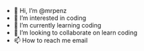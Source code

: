 - 👋 Hi, I’m @mrpenz
- 👀 I’m interested in coding
- 🌱 I’m currently learning coding
- 💞️ I’m looking to collaborate on learn coding
- 📫 How to reach me email

<!---
mrpenz/mrpenz is a ✨ special ✨ repository because its `README.md` (this file) appears on your GitHub profile.
You can click the Preview link to take a look at your changes.
--->
